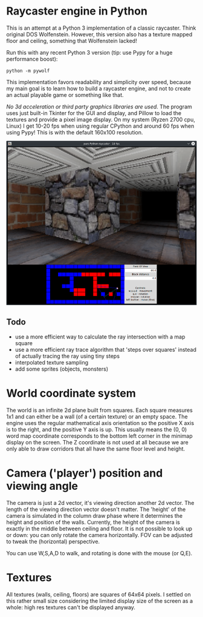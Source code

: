 # Raycaster engine in Python

This is an attempt at a Python 3 implementation of a classic raycaster. Think original DOS Wolfenstein.
However, this version also has a texture mapped floor and ceiling, something that
Wolfenstein lacked!

Run this with any recent Python 3 version (tip: use Pypy for a huge performance boost):

    python -m pywolf
    
This implementation favors readability and simplicity over speed, because my main goal
is to learn how to build a raycaster engine, and not to create an actual playable game or something like that. 

*No 3d acceleration or third party graphics libraries are used.* 
The program uses just built-in Tkinter for the GUI and display, and Pillow to load the textures 
and provide a pixel image display.
On my system (Ryzen 2700 cpu, Linux) I get 10-20 fps when using regular CPython 
and around 60 fps when using Pypy!  This is with the default 160x100 resolution.


![screenshot](raycaster.png)


## Todo

- use a more efficient way to calculate the ray intersection with a map square
- use a more efficient ray trace algorithm that 'steps over squares' instead of actually tracing the ray using tiny steps
- interpolated texture sampling
- add some sprites (objects, monsters)


# World coordinate system

The world is an infinite 2d plane built from squares. Each square measures 1x1 and
can either be a wall (of a certain texture) or an empty space.
The engine uses the regular mathematical axis orientation so the positive X axis is to the right,
and the positive Y axis is up.  This usually means the (0, 0) word map coordinate
corresponds to the bottom left corner in the minimap display on the screen.
The Z coordinate is not used at all because we are only able to draw corridors
that all have the same floor level and height.


# Camera ('player') position and viewing angle

The camera is just a 2d vector, it's viewing direction another 2d vector.
The length of the viewing direction vector doesn't matter.
The 'height' of the camera is simulated in the column draw phase where it
determines the height and position of the walls. Currently, the height of the
camera is exactly in the middle between ceiling and floor.
It is not possible to look up or down: you can only rotate the camera horizontally.
FOV can be adjusted to tweak the (horizontal) perspective.

You can use W,S,A,D to walk, and rotating is done with the mouse (or Q,E).


# Textures

All textures (walls, ceiling, floors) are squares of 64x64 pixels.
I settled on this rather small size considering the limited display size
of the screen as a whole: high res textures can't be displayed anyway.
